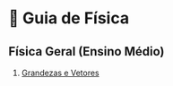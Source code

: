 # 📝 Guia de Física

## Física Geral (Ensino Médio)

1. [Grandezas e Vetores](./geral/1-grandezas-e-vetores.md)
